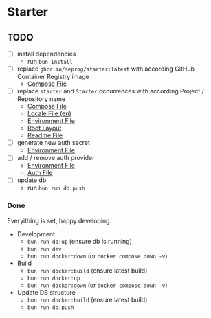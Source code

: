 # Starter

## TODO
 - [ ] install dependencies
   - run `bun install`
 - [ ] replace `ghcr.io/seprog/starter:latest` with according GitHub Container Registry image
   - [Compose File](/docker-compose.yaml)
 - [ ] replace `starter` and `Starter` occurrences with according Project / Repository name
   - [Compose File](/docker-compose.yaml)
   - [Locale File (en)](/locales/en.json)
   - [Environment File](/.env)
   - [Root Layout](/src/app/[locale]/layout.tsx)
   - [Readme File](/README.md)
 - [ ] generate new auth secret
   - [Environment File](/.env)
 - [ ] add / remove auth provider
   - [Environment File](/.env)
   - [Auth File](/src/app/lib/auth.ts)
 - [ ] update db
   - run `bun run db:push`

### Done
Everyithing is set, happy developing.
 - Development
   - `bun run db:up` (ensure db is running)
   - `bun run dev`
   - `bun run docker:down` (or `docker compose down -v`)
 - Build
   - `bun run docker:build` (ensure latest build)
   - `bun run docker:up`
   - `bun run docker:down` (or `docker compose down -v`)
 - Update DB structure
   - `bun run docker:build` (ensure latest build)
   - `bun run db:push`
